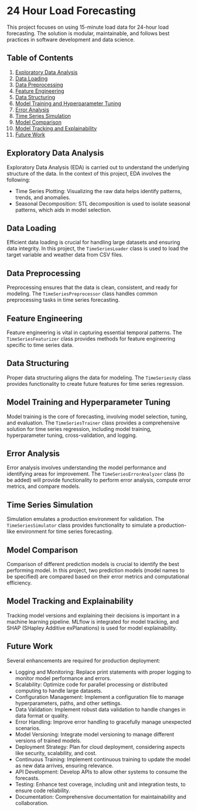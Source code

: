 # 24 Hour Load Forecasting

This project focuses on using 15-minute load data for 24-hour load forecasting. The solution is modular, maintainable, and follows best practices in software development and data science.

## Table of Contents

1. [Exploratory Data Analysis](#exploratory-data-analysis)
2. [Data Loading](#data-loading)
3. [Data Preprocessing](#data-preprocessing)
4. [Feature Engineering](#feature-engineering)
5. [Data Structuring](#data-structuring)
6. [Model Training and Hyperparameter Tuning](#model-training-and-hyperparameter-tuning)
7. [Error Analysis](#error-analysis)
8. [Time Series Simulation](#time-series-simulation)
9. [Model Comparison](#model-comparison)
10. [Model Tracking and Explainability](#model-tracking-and-explainability)
11. [Future Work](#future-work)

## Exploratory Data Analysis

Exploratory Data Analysis (EDA) is carried out to understand the underlying structure of the data. In the context of this project, EDA involves the following:

- Time Series Plotting: Visualizing the raw data helps identify patterns, trends, and anomalies.
- Seasonal Decomposition: STL decomposition is used to isolate seasonal patterns, which aids in model selection.

## Data Loading

Efficient data loading is crucial for handling large datasets and ensuring data integrity. In this project, the `TimeSeriesLoader` class is used to load the target variable and weather data from CSV files.

## Data Preprocessing

Preprocessing ensures that the data is clean, consistent, and ready for modeling. The `TimeSeriesPreprocessor` class handles common preprocessing tasks in time series forecasting.

## Feature Engineering

Feature engineering is vital in capturing essential temporal patterns. The `TimeSeriesFeaturizer` class provides methods for feature engineering specific to time series data.

## Data Structuring

Proper data structuring aligns the data for modeling. The `TimeSeriesXy` class provides functionality to create future features for time series regression.

## Model Training and Hyperparameter Tuning

Model training is the core of forecasting, involving model selection, tuning, and evaluation. The `TimeSeriesTrainer` class provides a comprehensive solution for time series regression, including model training, hyperparameter tuning, cross-validation, and logging.

## Error Analysis

Error analysis involves understanding the model performance and identifying areas for improvement. The `TimeSeriesErrorAnalyzer` class (to be added) will provide functionality to perform error analysis, compute error metrics, and compare models.

## Time Series Simulation

Simulation emulates a production environment for validation. The `TimeSeriesSimulator` class provides functionality to simulate a production-like environment for time series forecasting.

## Model Comparison

Comparison of different prediction models is crucial to identify the best performing model. In this project, two prediction models (model names to be specified) are compared based on their error metrics and computational efficiency.

## Model Tracking and Explainability

Tracking model versions and explaining their decisions is important in a machine learning pipeline. MLflow is integrated for model tracking, and SHAP (SHapley Additive exPlanations) is used for model explainability.

## Future Work

Several enhancements are required for production deployment:

- Logging and Monitoring: Replace print statements with proper logging to monitor model performance and errors.
- Scalability: Optimize code for parallel processing or distributed computing to handle large datasets.
- Configuration Management: Implement a configuration file to manage hyperparameters, paths, and other settings.
- Data Validation: Implement robust data validation to handle changes in data format or quality.
- Error Handling: Improve error handling to gracefully manage unexpected scenarios.
- Model Versioning: Integrate model versioning to manage different versions of trained models.
- Deployment Strategy: Plan for cloud deployment, considering aspects like security, scalability, and cost.
- Continuous Training: Implement continuous training to update the model as new data arrives, ensuring relevance.
- API Development: Develop APIs to allow other systems to consume the forecasts.
- Testing: Enhance test coverage, including unit and integration tests, to ensure code reliability.
- Documentation: Comprehensive documentation for maintainability and collaboration.
